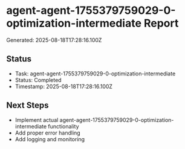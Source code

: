 # agent-agent-1755379759029-0-optimization-intermediate Report

Generated: 2025-08-18T17:28:16.100Z

## Status
- Task: agent-agent-1755379759029-0-optimization-intermediate
- Status: Completed
- Timestamp: 2025-08-18T17:28:16.100Z

## Next Steps
- Implement actual agent-agent-1755379759029-0-optimization-intermediate functionality
- Add proper error handling
- Add logging and monitoring
